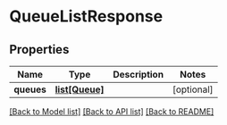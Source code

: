# QueueListResponse

## Properties
Name | Type | Description | Notes
------------ | ------------- | ------------- | -------------
**queues** | [**list[Queue]**](Queue.md) |  | [optional] 

[[Back to Model list]](../README.md#documentation-for-models) [[Back to API list]](../README.md#documentation-for-api-endpoints) [[Back to README]](../README.md)


